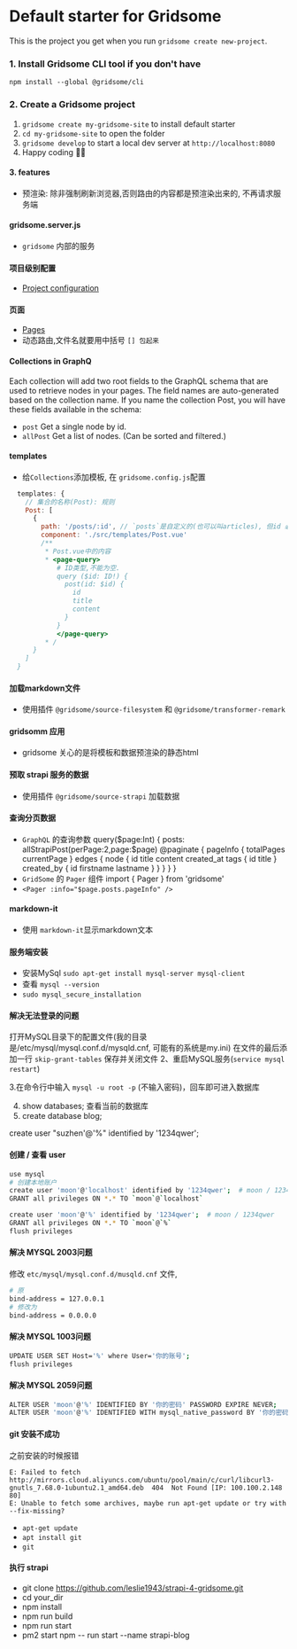# Default starter for Gridsome

This is the project you get when you run `gridsome create new-project`.

### 1. Install Gridsome CLI tool if you don't have

`npm install --global @gridsome/cli`

### 2. Create a Gridsome project

1. `gridsome create my-gridsome-site` to install default starter
2. `cd my-gridsome-site` to open the folder
3. `gridsome develop` to start a local dev server at `http://localhost:8080`
4. Happy coding 🎉🙌


#### 3. features
- 预渲染: 除非强制刷新浏览器,否则路由的内容都是预渲染出来的, 不再请求服务端

#### gridsome.server.js
- `gridsome` 内部的服务

#### 项目级别配置
- [Project configuration](https://www.gridsome.cn/docs/config/)

#### 页面
- [Pages](https://www.gridsome.cn/docs/pages/)
- 动态路由,文件名就要用中括号 `[] 包起来`

#### Collections in GraphQ
Each collection will add two root fields to the GraphQL schema that are used to retrieve nodes in your pages. The field names are auto-generated based on the collection name. If you name the collection Post, you will have these fields available in the schema:
- `post` Get a single node by id.
- `allPost` Get a list of nodes. (Can be sorted and filtered.)

#### templates
- 给`Collections`添加模板, 在 `gridsome.config.js`配置
```js
  templates: {
    // 集合的名称(Post): 规则
    Post: [
      {
        path: '/posts/:id', // `posts`是自定义的(也可以叫articles), 但id 必须是 collection集合中有效的field
        component: './src/templates/Post.vue'
        /**
         * Post.vue中的内容
         * <page-query>
            # ID类型,不能为空.
            query ($id: ID!) {
              post(id: $id) {
                id
                title
                content
              }
            }
            </page-query>
         * /
      }
    ]
  }
```
#### 加载markdown文件
- 使用插件 `@gridsome/source-filesystem` 和 `@gridsome/transformer-remark`

#### gridsomm 应用
- gridsome 关心的是将模板和数据预渲染的静态html

#### 预取 strapi 服务的数据
- 使用插件 `@gridsome/source-strapi` 加载数据

#### 查询分页数据
- `GraphQL` 的查询参数
query($page:Int) {
  posts: allStrapiPost(perPage:2,page:$page) @paginate {
    pageInfo {
      totalPages
      currentPage
    }
    edges {
      node {
        id
        title
        content
        created_at
        tags {
          id
          title
        }
        created_by {
          id
          firstname
          lastname
        }
      }
    }
  }
}
- `GridSome` 的 `Pager` 组件 import { Pager } from 'gridsome'
- `<Pager :info="$page.posts.pageInfo" />`


#### markdown-it
- 使用 `markdown-it`显示markdown文本


#### 服务端安装
- 安装MySql `sudo apt-get install mysql-server mysql-client`
- 查看 `mysql --version`
- `sudo mysql_secure_installation`

#### 解决无法登录的问题
打开MySQL目录下的配置文件(我的目录是/etc/mysql/mysql.conf.d/mysqld.cnf, 可能有的系统是my.ini)
在文件的最后添加一行 `skip-grant-tables` 保存并关闭文件
2、重启MySQL服务(`service mysql restart`)

3.在命令行中输入 `mysql -u root -p` (不输入密码)，回车即可进入数据库

4. show databases; 查看当前的数据库
5. create database blog;

create user "suzhen'@'%" identified by '1234qwer';

#### 创建 / 查看 user
```bash
use mysql
# 创建本地账户
create user 'moon'@'localhost' identified by '1234qwer';  # moon / 1234qwer
GRANT all privileges ON *.* TO `moon`@`localhost`

create user 'moon'@'%' identified by '1234qwer';  # moon / 1234qwer
GRANT all privileges ON *.* TO `moon`@`%`
flush privileges
```


#### 解决 MYSQL 2003问题
修改 `etc/mysql/mysql.conf.d/musqld.cnf` 文件,
```bash
# 原
bind-address = 127.0.0.1
# 修改为
bind-address = 0.0.0.0
```

#### 解决 MYSQL 1003问题
```bash
UPDATE USER SET Host='%' where User='你的账号';
flush privileges
```

#### 解决 MYSQL 2059问题
```bash
ALTER USER 'moon'@'%' IDENTIFIED BY '你的密码' PASSWORD EXPIRE NEVER;
ALTER USER 'moon'@'%' IDENTIFIED WITH mysql_native_password BY '你的密码';
```


#### git 安装不成功
之前安装的时候报错
```
E: Failed to fetch http://mirrors.cloud.aliyuncs.com/ubuntu/pool/main/c/curl/libcurl3-gnutls_7.68.0-1ubuntu2.1_amd64.deb  404  Not Found [IP: 100.100.2.148 80]
E: Unable to fetch some archives, maybe run apt-get update or try with --fix-missing?
```
- `apt-get update`
- `apt install git`
- `git`

#### 执行 strapi
- git clone https://github.com/leslie1943/strapi-4-gridsome.git
- cd your_dir
- npm install
- npm run build
- npm run start
- pm2 start npm -- run start --name strapi-blog